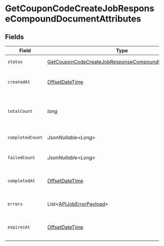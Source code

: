 # GetCouponCodeCreateJobResponseCompoundDocumentAttributes


## Fields

| Field                                                                                                                                   | Type                                                                                                                                    | Required                                                                                                                                | Description                                                                                                                             | Example                                                                                                                                 |
| --------------------------------------------------------------------------------------------------------------------------------------- | --------------------------------------------------------------------------------------------------------------------------------------- | --------------------------------------------------------------------------------------------------------------------------------------- | --------------------------------------------------------------------------------------------------------------------------------------- | --------------------------------------------------------------------------------------------------------------------------------------- |
| `status`                                                                                                                                | [GetCouponCodeCreateJobResponseCompoundDocumentStatus](../../models/components/GetCouponCodeCreateJobResponseCompoundDocumentStatus.md) | :heavy_check_mark:                                                                                                                      | Status of the asynchronous job.                                                                                                         | processing                                                                                                                              |
| `createdAt`                                                                                                                             | [OffsetDateTime](https://docs.oracle.com/javase/8/docs/api/java/time/OffsetDateTime.html)                                               | :heavy_check_mark:                                                                                                                      | The date and time the job was created in ISO 8601 format (YYYY-MM-DDTHH:MM:SS.mmmmmm).                                                  | 2022-11-08T00:00:00+00:00                                                                                                               |
| `totalCount`                                                                                                                            | *long*                                                                                                                                  | :heavy_check_mark:                                                                                                                      | The total number of operations to be processed by the job. See `completed_count` for the job's current progress.                        | 10                                                                                                                                      |
| `completedCount`                                                                                                                        | *JsonNullable\<Long>*                                                                                                                   | :heavy_minus_sign:                                                                                                                      | The total number of operations that have been completed by the job.                                                                     | 9                                                                                                                                       |
| `failedCount`                                                                                                                           | *JsonNullable\<Long>*                                                                                                                   | :heavy_minus_sign:                                                                                                                      | The total number of operations that have failed as part of the job.                                                                     | 1                                                                                                                                       |
| `completedAt`                                                                                                                           | [OffsetDateTime](https://docs.oracle.com/javase/8/docs/api/java/time/OffsetDateTime.html)                                               | :heavy_minus_sign:                                                                                                                      | Date and time the job was completed in ISO 8601 format (YYYY-MM-DDTHH:MM:SS.mmmmmm).                                                    | 2022-11-08T00:00:00+00:00                                                                                                               |
| `errors`                                                                                                                                | List\<[APIJobErrorPayload](../../models/components/APIJobErrorPayload.md)>                                                              | :heavy_minus_sign:                                                                                                                      | Array of errors encountered during the processing of the job.                                                                           |                                                                                                                                         |
| `expiresAt`                                                                                                                             | [OffsetDateTime](https://docs.oracle.com/javase/8/docs/api/java/time/OffsetDateTime.html)                                               | :heavy_minus_sign:                                                                                                                      | Date and time the job expires in ISO 8601 format (YYYY-MM-DDTHH:MM:SS.mmmmmm).                                                          | 2022-11-08T00:00:00+00:00                                                                                                               |